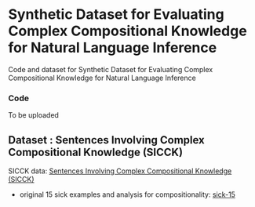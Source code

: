 # Synthetic Dataset for Evaluating Complex Compositional Knowledge for Natural Language Inference
Code and dataset for Synthetic Dataset for Evaluating Complex Compositional Knowledge for Natural Language Inference


### Code
To be uploaded

## Dataset : Sentences Involving Complex Compositional Knowledge (SICCK)
SICCK data: <a href="https://github.com/clulab/releases/tree/master/acl2023-nlrse-sicck/data/SICCK"> Sentences Involving Complex Compositional Knowledge (SICCK) </a>

- original 15 sick examples and analysis for compositionality: <a href="https://github.com/clulab/releases/tree/master/acl2023-nlrse-sicck/data/original-sick-examples"> sick-15 </a>